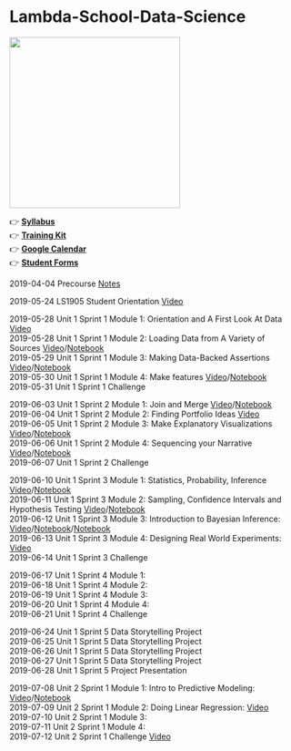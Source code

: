 # Lambda-School-Data-Science

<img width=300 src="https://github.com/Nov05/Lambda-School-Data-Science/blob/master/pictures/lambda-school-vector-logo.jpg">  

:point_right: **[Syllabus](https://learn.lambdaschool.com/syllabus/ds)**  
:point_right: **[Training Kit](https://learn.lambdaschool.com/course/ds)**  
:point_right: **[Google Calendar](https://calendar.google.com/calendar/b/1?cid=bGFtYmRhc2Nob29sLmNvbV83azk3cnMzbWhpZmVmdWN2ajV0YTg1ZmM1MEBncm91cC5jYWxlbmRhci5nb29nbGUuY29t)**  
:point_right: **[Student Forms](https://dashboards.lambdaschool.com/forms)**   

2019-04-04 Precourse [Notes](https://github.com/Nov05/Lambda-School-Data-Science/blob/master/readme/precourse.md)  

2019-05-24 LS1905 Student Orientation [Video](https://youtu.be/i2FlKBBZtS0)  
 
2019-05-28 Unit 1 Sprint 1 Module 1: Orientation and A First Look At Data [Video](https://youtu.be/m7Ue-b-8vpA)  
2019-05-28 Unit 1 Sprint 1 Module 2: Loading Data from A Variety of Sources [Video](https://www.youtube.com/watch?v=kavWjF19WVE)/[Notebook](https://colab.research.google.com/drive/1CRv805iJBJhXYH6TowPK-u3M6IwV5-ah)  
2019-05-29 Unit 1 Sprint 1 Module 3: Making Data-Backed Assertions [Video](https://youtu.be/UfnpZXRhOVE)/[Notebook](https://colab.research.google.com/drive/1VMaZ-TH7AKk8SWJM3hctYYsmGIp3HHOF)   
2019-05-30 Unit 1 Sprint 1 Module 4: Make features [Video](https://youtu.be/oi3ron_QgXE)/[Notebook](https://colab.research.google.com/drive/1u6W40otEDy-tKhYnah6rJc_rjcQectwD)  
2019-05-31 Unit 1 Sprint 1 Challenge  

2019-06-03 Unit 1 Sprint 2 Module 1: Join and Merge [Video](https://youtu.be/3vLHRhqxWMI)/[Notebook](https://colab.research.google.com/drive/1vDr1dQPUcoFGEV1s5SVw9y4BSAKfCuk9)    
2019-06-04 Unit 1 Sprint 2 Module 2: Finding Portfolio Ideas [Video](https://youtu.be/UMzc8ZMlLGI)    
2019-06-05 Unit 1 Sprint 2 Module 3: Make Explanatory Visualizations [Video](https://youtu.be/jznO5v5UQjI)/[Notebook](https://colab.research.google.com/drive/1Fxzis6-UYqBWsRpENu4E4yPoM9v1Jde_)   
2019-06-06 Unit 1 Sprint 2 Module 4: Sequencing your Narrative [Video](https://youtu.be/8dJa5DWW7c0)/[Notebook](https://colab.research.google.com/drive/1vDr1dQPUcoFGEV1s5SVw9y4BSAKfCuk9)  
2019-06-07 Unit 1 Sprint 2 Challenge    

2019-06-10 Unit 1 Sprint 3 Module 1: Statistics, Probability, Inference [Video](https://youtu.be/1Xp78Kvo6hE)/[Notebook](https://colab.research.google.com/drive/1DBYTc-o6u8YirXuBeAQXtcsxrbeRySUy)     
2019-06-11 Unit 1 Sprint 3 Module 2: Sampling, Confidence Intervals and Hypothesis Testing [Video](https://youtu.be/WgafuerBmOI)/[Notebook](https://colab.research.google.com/drive/1-rSL_JcLNSlGHYjDQDPiu2p-qnt9zC6r)  
2019-06-12 Unit 1 Sprint 3 Module 3: Introduction to Bayesian Inference: [Video](https://youtu.be/dhpGLUMtki8)/[Notebook](https://colab.research.google.com/drive/1B8AfL474sd40p6NJFjsX4QXSgTf7eK6R)/[Notebook](https://colab.research.google.com/drive/1MX0LJlRgObHoJ2sC2xx5X-n3E7Wn_2p9)  
2019-06-13 Unit 1 Sprint 3 Module 4: Designing Real World Experiments: [Video](https://youtu.be/oJoQuJaarO8)  
2019-06-14 Unit 1 Sprint 3 Challenge

2019-06-17 Unit 1 Sprint 4 Module 1:  
2019-06-18 Unit 1 Sprint 4 Module 2:  
2019-06-19 Unit 1 Sprint 4 Module 3:  
2019-06-20 Unit 1 Sprint 4 Module 4:  
2019-06-21 Unit 1 Sprint 4 Challenge  

2019-06-24 Unit 1 Sprint 5 Data Storytelling Project     
2019-06-25 Unit 1 Sprint 5 Data Storytelling Project  
2019-06-26 Unit 1 Sprint 5 Data Storytelling Project  
2019-06-27 Unit 1 Sprint 5 Data Storytelling Project  
2019-06-28 Unit 1 Sprint 5 Project Presentation  

2019-07-08 Unit 2 Sprint 1 Module 1: Intro to Predictive Modeling: [Video](https://youtu.be/6uczw7tgJys)/[Notebook](https://colab.research.google.com/drive/1ToaaJAJu3KDDcyy1uLrC5-i9Omt1z066)  
2019-07-09 Unit 2 Sprint 1 Module 2: Doing Linear Regression:  [Video](https://youtu.be/QX7WqpVF0mo)  
2019-07-10 Unit 2 Sprint 1 Module 3:  
2019-07-11 Unit 2 Sprint 1 Module 4:  
2019-07-12 Unit 2 Sprint 1 Challenge [Video]()  


